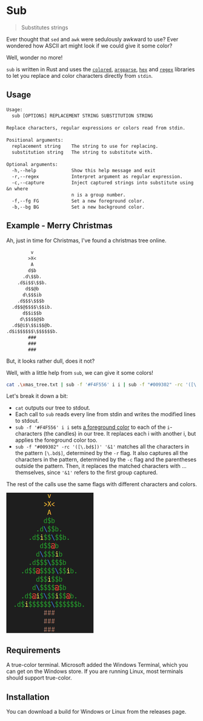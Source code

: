# Sub

> Substitutes strings

Ever thought that `sed` and `awk` were sedulously awkward to use? Ever wondered how ASCII art might look if we could give it some color?

Well, wonder no more!

`sub` is written in Rust and uses the [`colored`](https://docs.rs/colored/latest/colored/index.html), [`argparse`](https://docs.rs/argparse/latest/argparse/), [`hex`](https://docs.rs/hex/latest/hex/) and [`regex`](https://docs.rs/regex/latest/regex/) libraries to let you replace and color characters directly from `stdin`.

## Usage

```
Usage:
  sub [OPTIONS] REPLACEMENT STRING SUBSTITUTION STRING

Replace characters, regular expressions or colors read from stdin.

Positional arguments:
  replacement string    The string to use for replacing.
  substitution string   The string to substitute with.

Optional arguments:
  -h,--help             Show this help message and exit
  -r,--regex            Interpret argument as regular expression.
  -c,--capture          Inject captured strings into substitute using &n where
                        n is a group number.
  -f,--fg FG            Set a new foreground color.
  -b,--bg BG            Set a new background color.
```

## Example - Merry Christmas

Ah, just in time for Christmas, I've found a christmas tree online.

```
         v
        >X<
         A
        d$b
      .d\$$b.
    .d$i$$\$$b.
       d$$@b
      d\$$$ib
    .d$$$\$$$b
  .d$$@$$$$\$$ib.
      d$$i$$b
     d\$$$$@$b
  .d$@i$\$$i$$@b.
.d$i$$$$$$\$$$$$$b.
        ###
        ###
        ###
```

But, it looks rather dull, does it not?

Well, with a little help from `sub`, we can give it some colors!

```sh
cat .\xmas_tree.txt | sub -f '#F4F556' i i | sub -f "#009302" -rc '([\.bd$])' '&1' | sub -f '#FFC300' -rc '([v<>XA])' '&1' | sub -f "#733719" '#' '#' | sub -f "FF5533" '@' '@' | sub -f "#0F73D9" '\' '\'
```

Let's break it down a bit:

- `cat` outputs our tree to stdout.
- Each call to `sub` reads every line from stdin and writes the modified lines to stdout.
- `sub -f '#F4F556' i i` sets [a foreground color](https://www.color-hex.com/color/f4f556) to each of the `i`-characters (the candles) in our tree. It replaces each i with another i, but applies the foreground color too.
- `sub -f "#009302" -rc '([\.bd$])' '&1'` matches all the characters in the pattern `[\.bd$]`, determined by the `-r` flag. It also captures all the characters in the pattern, determined by the `-c` flag and the parentheses outside the pattern. Then, it replaces the matched characters with ... themselves, since `'&1'` refers to the first group captured.

The rest of the calls use the same flags with different characters and colors.

![The final result](christmas_tree.png)

## Requirements

A true-color terminal. Microsoft added the Windows Terminal, which you can get on the Windows store.
If you are running Linux, most terminals should support true-color.

## Installation

You can download a build for Windows or Linux from the releases page.
